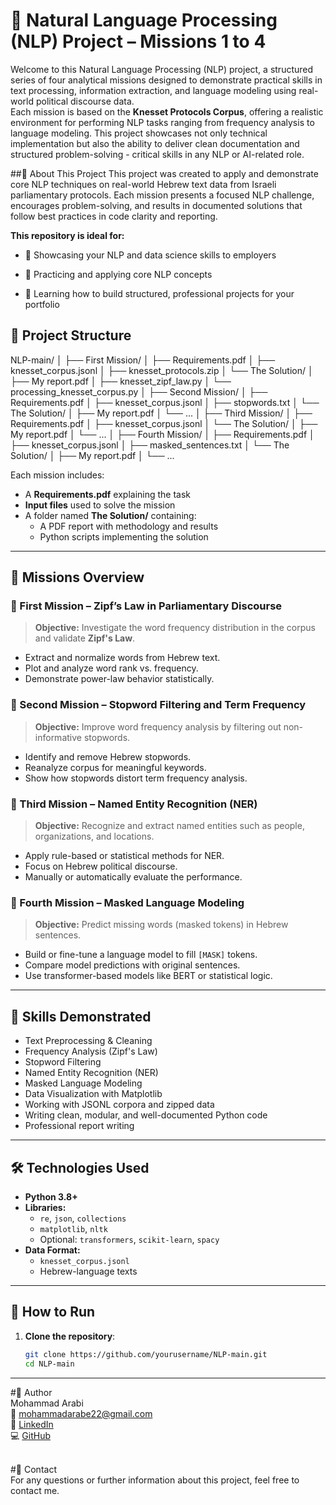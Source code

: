# 🧠 Natural Language Processing (NLP) Project – Missions 1 to 4

Welcome to this Natural Language Processing (NLP) project, a structured series of four analytical missions designed to demonstrate practical skills in text processing, information extraction, and language modeling using real-world political discourse data.<br>
Each mission is based on the **Knesset Protocols Corpus**, offering a realistic environment for performing NLP tasks ranging from frequency analysis to language modeling. This project showcases not only technical implementation but also the ability to deliver clean documentation and structured problem-solving - critical skills in any NLP or AI-related role.

##📄 About This Project
This project was created to apply and demonstrate core NLP techniques on real-world Hebrew text data from Israeli parliamentary protocols. Each mission presents a focused NLP challenge, encourages problem-solving, and results in documented solutions that follow best practices in code clarity and reporting.

**This repository is ideal for:**

- 📌 Showcasing your NLP and data science skills to employers

- 📌 Practicing and applying core NLP concepts

- 📌 Learning how to build structured, professional projects for your portfolio

## 📁 Project Structure
NLP-main/
│
├── First Mission/
│ ├── Requirements.pdf
│ ├── knesset_corpus.jsonl
│ ├── knesset_protocols.zip
│ └── The Solution/
│ ├── My report.pdf
│ ├── knesset_zipf_law.py
│ └── processing_knesset_corpus.py
│
├── Second Mission/
│ ├── Requirements.pdf
│ ├── knesset_corpus.jsonl
│ ├── stopwords.txt
│ └── The Solution/
│ ├── My report.pdf
│ └── ...
│
├── Third Mission/
│ ├── Requirements.pdf
│ ├── knesset_corpus.jsonl
│ └── The Solution/
│ ├── My report.pdf
│ └── ...
│
├── Fourth Mission/
│ ├── Requirements.pdf
│ ├── knesset_corpus.jsonl
│ ├── masked_sentences.txt
│ └── The Solution/
│ ├── My report.pdf
│ └── ...


Each mission includes:
- A **Requirements.pdf** explaining the task
- **Input files** used to solve the mission
- A folder named **The Solution/** containing:
  - A PDF report with methodology and results
  - Python scripts implementing the solution

---

## 🚀 Missions Overview

### 🔹 First Mission – Zipf’s Law in Parliamentary Discourse
> **Objective:** Investigate the word frequency distribution in the corpus and validate **Zipf's Law**.

- Extract and normalize words from Hebrew text.
- Plot and analyze word rank vs. frequency.
- Demonstrate power-law behavior statistically.


### 🔹 Second Mission – Stopword Filtering and Term Frequency
> **Objective:** Improve word frequency analysis by filtering out non-informative stopwords.

- Identify and remove Hebrew stopwords.
- Reanalyze corpus for meaningful keywords.
- Show how stopwords distort term frequency analysis.


### 🔹 Third Mission – Named Entity Recognition (NER)
> **Objective:** Recognize and extract named entities such as people, organizations, and locations.

- Apply rule-based or statistical methods for NER.
- Focus on Hebrew political discourse.
- Manually or automatically evaluate the performance.


### 🔹 Fourth Mission – Masked Language Modeling
> **Objective:** Predict missing words (masked tokens) in Hebrew sentences.

- Build or fine-tune a language model to fill `[MASK]` tokens.
- Compare model predictions with original sentences.
- Use transformer-based models like BERT or statistical logic.

---

## 🧠 Skills Demonstrated

- Text Preprocessing & Cleaning
- Frequency Analysis (Zipf's Law)
- Stopword Filtering
- Named Entity Recognition (NER)
- Masked Language Modeling
- Data Visualization with Matplotlib
- Working with JSONL corpora and zipped data
- Writing clean, modular, and well-documented Python code
- Professional report writing

---

## 🛠️ Technologies Used

- **Python 3.8+**
- **Libraries:**
  - `re`, `json`, `collections`
  - `matplotlib`, `nltk`
  - Optional: `transformers`, `scikit-learn`, `spacy`
- **Data Format:**
  - `knesset_corpus.jsonl`
  - Hebrew-language texts

---

## 📑 How to Run

1. **Clone the repository**:
   ```bash
   git clone https://github.com/yourusername/NLP-main.git
   cd NLP-main

---

#👤 Author<br>
Mohammad Arabi<br>
📧 mohammadarabe22@gmail.com<br>
🔗 [LinkedIn](www.linkedin.com/in/mohammad-arabi-cs)<br>
💻 [GitHub](https://github.com/MohammadArrabi)

<br>
#💬 Contact<br>
For any questions or further information about this project, feel free to contact me.
   
